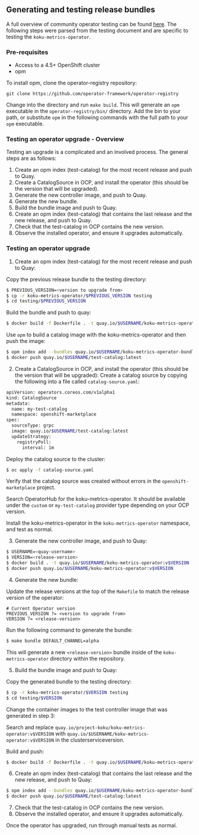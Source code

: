 ## Generating and testing release bundles

A full overview of community operator testing can be found [here](https://operator-framework.github.io/community-operators/testing-operators/). The following steps were parsed from the testing document and are specific to testing the `koku-metrics-operator`.

### Pre-requisites

* Access to a 4.5+ OpenShift cluster
* opm

To install opm, clone the operator-registry repository:

```
git clone https://github.com/operator-framework/operator-registry
```
Change into the directory and run `make build`. This will generate an `opm` executable in the `operator-registry/bin/` directory. Add the bin to your path, or substitute `opm` in the following commands with the full path to your `opm` executable.


### Testing an operator upgrade - Overview

Testing an upgrade is a complicated and an involved process. The general steps are as follows:
1. Create an opm index (test-catalog) for the most recent release and push to Quay.
2. Create a CatalogSource in OCP, and install the operator (this should be the version that will be upgraded).
3. Generate the new controller image, and push to Quay.
4. Generate the new bundle.
5. Build the bundle image and push to Quay.
6. Create an opm index (test-catalog) that contains the last release and the new release, and push to Quay.
7. Check that the test-catalog in OCP contains the new version.
8. Observe the installed operator, and ensure it upgrades automatically.


### Testing an operator upgrade

1. Create an opm index (test-catalog) for the most recent release and push to Quay:

Copy the previous release bundle to the testing directory:

```sh
$ PREVIOUS_VERSION=<version to upgrade from>
$ cp -r koku-metrics-operator/$PREVIOUS_VERSION testing
$ cd testing/$PREVIOUS_VERSION
```

Build the bundle and push to quay:

```sh
$ docker build -f Dockerfile . -t quay.io/$USERNAME/koku-metrics-operator-bundle:v$PREVIOUS_VERSION; docker push quay.io/$USERNAME/koku-metrics-operator-bundle:v$PREVIOUS_VERSION
```

Use `opm` to build a catalog image with the koku-metrics-operator and then push the image:

```sh
$ opm index add --bundles quay.io/$USERNAME/koku-metrics-operator-bundle:v$PREVIOUS_VERSION --tag quay.io/$USERNAME/test-catalog:latest --container-tool docker
$ docker push quay.io/$USERNAME/test-catalog:latest
```

2. Create a CatalogSource in OCP, and install the operator (this should be the version that will be upgraded):
Create a catalog source by copying the following into a file called `catalog-source.yaml`:

```sh
apiVersion: operators.coreos.com/v1alpha1
kind: CatalogSource
metadata:
  name: my-test-catalog
  namespace: openshift-marketplace
spec:
  sourceType: grpc
  image: quay.io/$USERNAME/test-catalog:latest
  updateStrategy:
    registryPoll:
      interval: 1m
```

Deploy the catalog source to the cluster:

```sh
$ oc apply -f catalog-source.yaml
```

Verify that the catalog source was created without errors in the `openshift-marketplace` project.

Search OperatorHub for the koku-metrics-operator. It should be available under the `custom` or `my-test-catalog` provider type depending on your OCP version.

Install the koku-metrics-operator in the `koku-metrics-operator` namespace, and test as normal.


3. Generate the new controller image, and push to Quay:

```sh
$ USERNAME=<quay-username>
$ VERSION=<release-version>
$ docker build . -t quay.io/$USERNAME/koku-metrics-operator:v$VERSION
$ docker push quay.io/$USERNAME/koku-metrics-operator:v$VERSION
```

4. Generate the new bundle:

Update the release versions at the top of the `Makefile` to match the release version of the operator:

```
# Current Operator version
PREVIOUS_VERSION ?= <version to upgrade from>
VERSION ?= <release-version>
```

Run the following command to generate the bundle:

```sh
$ make bundle DEFAULT_CHANNEL=alpha
```

This will generate a new `<release-version>` bundle inside of the `koku-metrics-operator` directory within the repository.

5. Build the bundle image and push to Quay:

Copy the generated bundle to the testing directory:

```sh
$ cp -r koku-metrics-operator/$VERSION testing
$ cd testing/$VERSION
```

Change the container images to the test controller image that was generated in step 3:

Search and replace `quay.io/project-koku/koku-metrics-operator:v$VERSION` with `quay.io/$USERNAME/koku-metrics-operator:v$VERSION` in the clusterserviceversion.

Build and push:

```sh
$ docker build -f Dockerfile . -t quay.io/$USERNAME/koku-metrics-operator-bundle:v$VERSION; docker push quay.io/$USERNAME/koku-metrics-operator-bundle:v$VERSION
```

6. Create an opm index (test-catalog) that contains the last release and the new release, and push to Quay:

```sh
$ opm index add --bundles quay.io/$USERNAME/koku-metrics-operator-bundle:v$PREVIOUS_VERSION,quay.io/$USERNAME/koku-metrics-operator-bundle:v$VERSION --tag quay.io/$USERNAME/test-catalog:latest --container-tool docker
$ docker push quay.io/$USERNAME/test-catalog:latest
```

7. Check that the test-catalog in OCP contains the new version.
8. Observe the installed operator, and ensure it upgrades automatically.

Once the operator has upgraded, run through manual tests as normal. 
